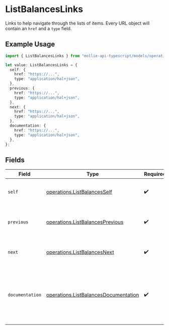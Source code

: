 # ListBalancesLinks

Links to help navigate through the lists of items. Every URL object will contain an `href` and a `type` field.

## Example Usage

```typescript
import { ListBalancesLinks } from "mollie-api-typescript/models/operations";

let value: ListBalancesLinks = {
  self: {
    href: "https://...",
    type: "application/hal+json",
  },
  previous: {
    href: "https://...",
    type: "application/hal+json",
  },
  next: {
    href: "https://...",
    type: "application/hal+json",
  },
  documentation: {
    href: "https://...",
    type: "application/hal+json",
  },
};
```

## Fields

| Field                                                                                        | Type                                                                                         | Required                                                                                     | Description                                                                                  |
| -------------------------------------------------------------------------------------------- | -------------------------------------------------------------------------------------------- | -------------------------------------------------------------------------------------------- | -------------------------------------------------------------------------------------------- |
| `self`                                                                                       | [operations.ListBalancesSelf](../../models/operations/listbalancesself.md)                   | :heavy_check_mark:                                                                           | The URL to the current set of items.                                                         |
| `previous`                                                                                   | [operations.ListBalancesPrevious](../../models/operations/listbalancesprevious.md)           | :heavy_check_mark:                                                                           | The previous set of items, if available.                                                     |
| `next`                                                                                       | [operations.ListBalancesNext](../../models/operations/listbalancesnext.md)                   | :heavy_check_mark:                                                                           | The next set of items, if available.                                                         |
| `documentation`                                                                              | [operations.ListBalancesDocumentation](../../models/operations/listbalancesdocumentation.md) | :heavy_check_mark:                                                                           | In v2 endpoints, URLs are commonly represented as objects with an `href` and `type` field.   |